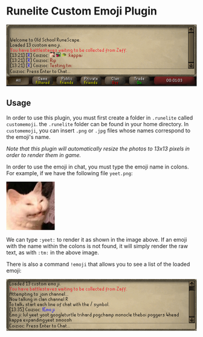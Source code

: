 # Runelite Custom Emoji Plugin

![](demo.png)

## Usage

In order to use this plugin, you must first create a folder in `.runelite` 
called `customemoji`. the `.runelite` folder can be found in your home 
directory. In `customemoji`, you can insert `.png` or `.jpg` files whose
names correspond to the emoji's name.

*Note that this plugin will automatically resize the photos to 13x13 pixels 
in order to render them in game.*

In order to use the emoji in chat, you must type the emoji name in colons. For 
example, if we have the following file `yeet.png`:

![](yeet.png)

We can type `:yeet:` to render it as shown in the image above. If an
emoji with the name within the colons is not found, it will simply 
render the raw text, as with `:tm:` in the above image.

There is also a command `!emoji` that allows you to see a list of the 
loaded emoji:

![](cmdemoji.png)

